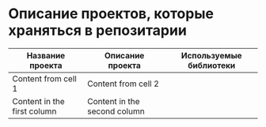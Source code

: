 # Описание проектов, которые храняться в репозитарии

Название проекта | Описание проекта | Используемые библиотеки
------------ | ------------- | -------------
Content from cell 1 | Content from cell 2
Content in the first column | Content in the second column
